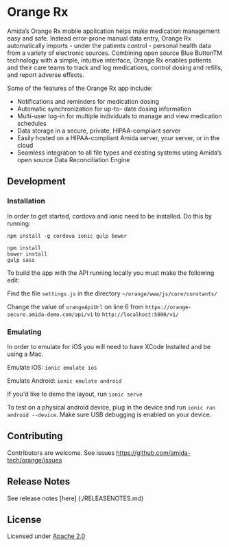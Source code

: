 # Orange Rx
Amida’s Orange Rx mobile application helps make medication management
easy and safe. Instead error-prone manual data entry, Orange Rx
automatically imports - under the patients control - personal health data from
a variety of electronic sources. Combining open source Blue ButtonTM technology with a simple, intuitive interface, Orange Rx enables patients and their care teams to track and log medications, control dosing and refills, and report adverse effects.

Some of the features of the Orange Rx app include:

- Notifications and reminders for medication dosing
- Automatic synchronization for up-to- date dosing information
- Multi-user log-in for multiple individuals to manage and view medication schedules
- Data storage in a secure, private, HIPAA-compliant server
- Easily hosted on a HIPAA-compliant Amida server, your server, or in the cloud
- Seamless integration to all file types and existing systems using Amida’s open source Data Reconciliation Engine


## Development

### Installation

In order to get started, cordova and ionic need to be installed.  Do this by running:

```
npm install -g cordova ionic gulp bower

npm install
bower install
gulp sass
```

To build the app with the API running locally you must make the following edit:

Find the file `settings.js` in the directory `~/orange/www/js/core/constants/`

Change the value of `orangeApiUrl` on line 6 from `https://orange-secure.amida-demo.com/api/v1` to `http://localhost:5000/v1/`

### Emulating

In order to emulate for iOS you will need to have XCode Installed and be using a Mac.

Emulate iOS: `ionic emulate ios`

Emulate Android: `ionic emulate android`

If you'd like to demo the layout, run `ionic serve`

To test on a physical android device, plug in the device and run `ionic run android --device`.
Make sure USB debugging is enabled on your device.


## Contributing

Contributors are welcome. See issues https://github.com/amida-tech/orange/issues

## Release Notes

See release notes [here] (./RELEASENOTES.md)

## License

Licensed under [Apache 2.0](./LICENSE)
